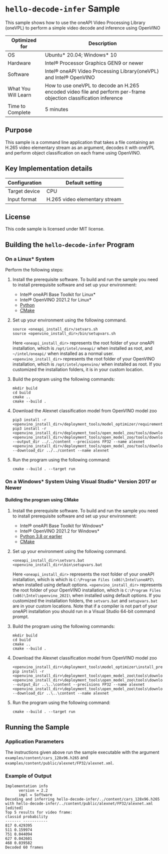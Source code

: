 # `hello-decode-infer` Sample

This sample shows how to use the oneAPI Video Processing Library (oneVPL) to
perform a simple video decode and inference using OpenVINO

| Optimized for    | Description
|----------------- | ----------------------------------------
| OS               | Ubuntu* 20.04; Windows* 10
| Hardware         | Intel® Processor Graphics GEN9 or newer
| Software         | Intel® oneAPI Video Processing Library(oneVPL) and Intel® OpenVINO
| What You Will Learn | How to use oneVPL to decode an H.265 encoded video file and perform per-frame objection classification inference
| Time to Complete | 5 minutes


## Purpose

This sample is a command line application that takes a file containing an H.265
video elementary stream as an argument, decodes it with oneVPL and perform 
object classification on each frame using OpenVINO.


## Key Implementation details

| Configuration     | Default setting
| ----------------- | ----------------------------------
| Target device     | CPU
| Input format      | H.265 video elementary stream


## License

This code sample is licensed under MIT license.


## Building the `hello-decode-infer` Program

### On a Linux* System

Perform the following steps:

1. Install the prerequisite software. To build and run the sample you need to
   install prerequisite software and set up your environment:

   - Intel® oneAPI Base Toolkit for Linux*
   - Intel® OpenVINO 2021.2 for Linux*
   - [Python](http://python.org)
   - [CMake](https://cmake.org)

2. Set up your environment using the following command.
   ```
   source <oneapi_install_dir>/setvars.sh
   source <openvino_install_dir>/bin/setupvars.sh
   ```
   Here `<oneapi_install_dir>` represents the root folder of your oneAPI
   installation, which is `/opt/intel/oneapi/` when installed as root, and
   `~/intel/oneapi/` when installed as a normal user.  `<openvino_install_dir>` 
   represents the root folder of your OpenVINO installation, which is 
   `/opt/intel/openvino/` when installed as root.  If you customized the
   installation folders, it is in your custom location.

3. Build the program using the following commands:
   ```
   mkdir build
   cd build
   cmake ..
   cmake --build .
   ```

4. Download the Alexnet classification model from OpenVINO model zoo
   ```
   pip3 install -r <openvino_install_dir>/deployment_tools/model_optimizer/requirements.txt
   pip3 install -r <openvino_install_dir>/deployment_tools/open_model_zoo/tools/downloader/requirements.in
   <openvino_install_dir>/deployment_tools/open_model_zoo/tools/downloader/downloader.py --output_dir ../../content --precisions FP32 --name alexnet
   <openvino_install_dir>/deployment_tools/open_model_zoo/tools/downloader/converter.py --download_dir ../../content --name alexnet
   ```

5. Run the program using the following command:
   ```
   cmake --build . --target run
   ```


### On a Windows* System Using Visual Studio* Version 2017 or Newer

#### Building the program using CMake

1. Install the prerequisite software. To build and run the sample you need to
   install prerequisite software and set up your environment:

   - Intel® oneAPI Base Toolkit for Windows*
   - Intel® OpenVINO 2021.2 for Windows*
   - [Python 3.8 or earlier](http://python.org)
   - [CMake](https://cmake.org)

2. Set up your environment using the following command.
   ```
   <oneapi_install_dir>\setvars.bat
   <openvino_install_dir>\bin\setupvars.bat
   ```
   Here `<oneapi_install_dir>` represents the root folder of your oneAPI
   installation, which is which is `C:\Program Files (x86)\Intel\oneAPI\`
   when installed using default options. `<openvino_install_dir>` represents 
   the root folder of your OpenVINO installation, which is 
   `C:\Program Files (x86)\Intel\openvino_2021\` when installed using default options. 
   If you customized the installation folders, the `setvars.bat` and `setupvars.bat` 
   are in your custom locations.  Note that if a compiler is not part of your 
   oneAPI installation you should run in a Visual Studio 64-bit command prompt.

3. Build the program using the following commands:
   ```
   mkdir build
   cd build
   cmake ..
   cmake --build .
   ```

4. Download the Alexnet classification model from OpenVINO model zoo
   ```
   <openvino_install_dir>\deployment_tools\model_optimizer\install_prerequisites\install_prerequisites.bat
   pip install -r <openvino_install_dir>\deployment_tools\open_model_zoo\tools\downloader\requirements.in
   <openvino_install_dir>\deployment_tools\open_model_zoo\tools\downloader\downloader.py --output_dir ..\..\content --precisions FP32 --name alexnet
   <openvino_install_dir>\deployment_tools\open_model_zoo\tools\downloader\converter.py --download_dir ..\..\content --name alexnet
   ```

5. Run the program using the following command:
   ```
   cmake --build . --target run
   ```


## Running the Sample

### Application Parameters

The instructions given above run the sample executable with the argument
`examples/content/cars_128x96.h265` and `examples/content/public/alexnet/FP32/alexnet.xml`.


### Example of Output

```
Implementation info
      version = 2.2
      impl = Software
Decoding and inferring hello-decode-infer/../content/cars_128x96.h265 with hello-decode-infer/../content/public/alexnet/FP32/alexnet.xml
[edited]
Top 5 results for video frame:
classid probability
------- -----------
817 0.429395
511 0.159974
751 0.044094
627 0.042601
468 0.039582
Decoded 60 frames
```
